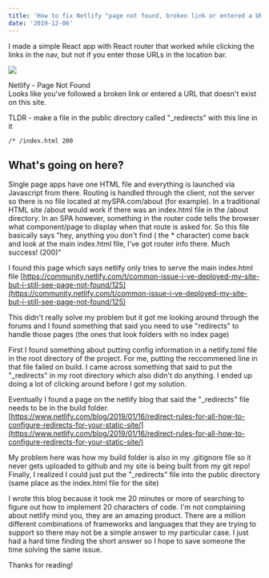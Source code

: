 ```yaml
---
title: 'How to fix Netlify "page not found, broken link or entered a URL that doesn''t exist" error'
date: '2019-12-06'
---
```


I made a simple React app with React router that worked while clicking the links in the nav, but not if you enter those URLs in the location bar.

![](/images/blog-images/netlify-broken-link-300x137.png)

Netlify - Page Not Found  
Looks like you've followed a broken link or entered a URL that doesn't exist on this site.

TLDR - make a file in the public directory called "\_redirects" with this line in it

`/* /index.html 200`

## What's going on here?

Single page apps have one HTML file and everything is launched via Javascript from there. Routing is handled through the client, not the server so there is no file located at mySPA.com/about (for example). In a traditional HTML site /about would work if there was an index.html file in the /about directory. In an SPA however, something in the router code tells the browser what component/page to display when that route is asked for. So this file basically says "hey, anything you don't find ( the \* character) come back and look at the main index.html file, I've got router info there. Much success! (200)"

I found this page which says netlify only tries to serve the main index.html file [https://community.netlify.com/t/common-issue-i-ve-deployed-my-site-but-i-still-see-page-not-found/125](https://community.netlify.com/t/common-issue-i-ve-deployed-my-site-but-i-still-see-page-not-found/125)

This didn't really solve my problem but it got me looking around through the forums and I found something that said you need to use "redirects" to handle those pages (the ones that look folders with no index page)

First I found something about putting config information in a netlify.toml file in the root directory of the project. For me, putting the reccommened line in that file failed on build. I came across something that said to put the "\_redirects" in my root directory which also didn't do anything. I ended up doing a lot of clicking around before I got my solution.

Eventually I found a page on the netlify blog that said the "\_redirects" file needs to be in the build folder. [https://www.netlify.com/blog/2019/01/16/redirect-rules-for-all-how-to-configure-redirects-for-your-static-site/](https://www.netlify.com/blog/2019/01/16/redirect-rules-for-all-how-to-configure-redirects-for-your-static-site/)

My problem here was how my build folder is also in my .gitignore file so it never gets uploaded to github and my site is being built from my git repo! Finally, I realized I could just put the "\_redirects" file into the public directory (same place as the index.html file for the site)

I wrote this blog because it took me 20 minutes or more of searching to figure out how to implement 20 characters of code. I'm not complaining about netlify mind you, they are an amazing product. There are a million different combinations of frameworks and languages that they are trying to support so there may not be a simple answer to my particular case. I just had a hard time finding the short answer so I hope to save someone the time solving the same issue.

Thanks for reading!

